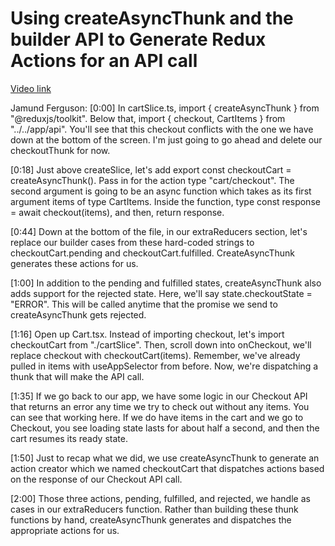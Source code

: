 # Using createAsyncThunk and the builder API to Generate Redux Actions for an API call

[Video link](https://www.egghead.io/lessons/react-using-createasyncthunk-and-the-builder-api-to-generate-redux-actions-for-an-api-call?pl=modern-redux-with-redux-toolkit-rtk-and-typescript-64f243c8)

Jamund Ferguson: [0:00] In cartSlice.ts, import { createAsyncThunk } from "@reduxjs/toolkit". Below that, import { checkout, CartItems } from "../../app/api". You'll see that this checkout conflicts with the one we have down at the bottom of the screen. I'm just going to go ahead and delete our checkoutThunk for now.

[0:18] Just above createSlice, let's add export const checkoutCart = createAsyncThunk(). Pass in for the action type "cart/checkout". The second argument is going to be an async function which takes as its first argument items of type CartItems. Inside the function, type const response = await checkout(items), and then, return response.

[0:44] Down at the bottom of the file, in our extraReducers section, let's replace our builder cases from these hard-coded strings to checkoutCart.pending and checkoutCart.fulfilled. CreateAsyncThunk generates these actions for us.

[1:00] In addition to the pending and fulfilled states, createAsyncThunk also adds support for the rejected state. Here, we'll say state.checkoutState = "ERROR". This will be called anytime that the promise we send to createAsyncThunk gets rejected.

[1:16] Open up Cart.tsx. Instead of importing checkout, let's import checkoutCart from "./cartSlice". Then, scroll down into onCheckout, we'll replace checkout with checkoutCart(items). Remember, we've already pulled in items with useAppSelector from before. Now, we're dispatching a thunk that will make the API call.

[1:35] If we go back to our app, we have some logic in our Checkout API that returns an error any time we try to check out without any items. You can see that working here. If we do have items in the cart and we go to Checkout, you see loading state lasts for about half a second, and then the cart resumes its ready state.

[1:50] Just to recap what we did, we use createAsyncThunk to generate an action creator which we named checkoutCart that dispatches actions based on the response of our Checkout API call.

[2:00] Those three actions, pending, fulfilled, and rejected, we handle as cases in our extraReducers function. Rather than building these thunk functions by hand, createAsyncThunk generates and dispatches the appropriate actions for us.

